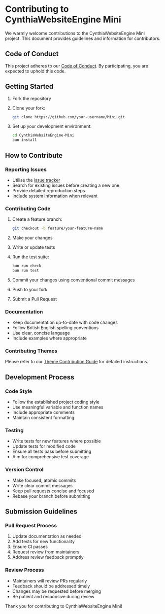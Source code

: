 # Contributing to CynthiaWebsiteEngine Mini

We warmly welcome contributions to the CynthiaWebsiteEngine Mini project. This document provides guidelines and information for contributors.

## Code of Conduct

This project adheres to our [Code of Conduct](https://github.com/CynthiaWebsiteEngine/Mini/blob/main/CODE_OF_CONDUCT.md). By participating, you are expected to uphold this code.

## Getting Started

1. Fork the repository
2. Clone your fork:

   ```bash
   git clone https://github.com/your-username/Mini.git
   ```

3. Set up your development environment:

   ```bash
   cd CynthiaWebsiteEngine-Mini
   bun install
   ```

## How to Contribute

### Reporting Issues

- Utilise the [issue tracker](https://github.com/CynthiaWebsiteEngine/Mini/issues)
- Search for existing issues before creating a new one
- Provide detailed reproduction steps
- Include system information when relevant

### Contributing Code

1. Create a feature branch:

   ```bash
   git checkout -b feature/your-feature-name
   ```

2. Make your changes
3. Write or update tests
4. Run the test suite:

   ```bash
   bun run check
   bun run test
   ```

5. Commit your changes using conventional commit messages
6. Push to your fork
7. Submit a Pull Request

### Documentation

- Keep documentation up-to-date with code changes
- Follow British English spelling conventions
- Use clear, concise language
- Include examples where appropriate

### Contributing Themes

Please refer to our [Theme Contribution Guide](https://cynthiawebsiteengine.github.io/Mini-docs/#/adding-themes) for detailed instructions.

## Development Process

### Code Style

- Follow the established project coding style
- Use meaningful variable and function names
- Include appropriate comments
- Maintain consistent formatting

### Testing

- Write tests for new features where possible
- Update tests for modified code
- Ensure all tests pass before submitting
- Aim for comprehensive test coverage

### Version Control

- Make focused, atomic commits
- Write clear commit messages
- Keep pull requests concise and focused
- Rebase your branch before submitting

## Submission Guidelines

### Pull Request Process

1. Update documentation as needed
2. Add tests for new functionality
3. Ensure CI passes
4. Request review from maintainers
5. Address review feedback promptly

### Review Process

- Maintainers will review PRs regularly
- Feedback should be addressed timely
- Changes may be requested before merging
- Be patient and responsive during review

Thank you for contributing to CynthiaWebsiteEngine Mini!

